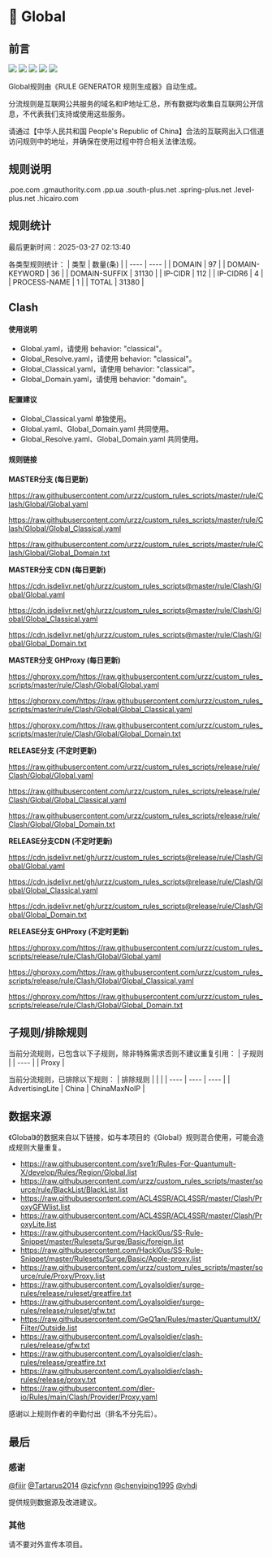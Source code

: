 # 🧸 Global

## 前言

![](https://shields.io/badge/-移除重复规则-ff69b4) ![](https://shields.io/badge/-DOMAIN与DOMAIN--SUFFIX合并-green) ![](https://shields.io/badge/-DOMAIN--SUFFIX间合并-critical) ![](https://shields.io/badge/-DOMAIN--SUFFIX与DOMAIN--KEYWORD合并-blue) ![](https://shields.io/badge/-IP--CIDR(6)合并-blueviolet) 

Global规则由《RULE GENERATOR 规则生成器》自动生成。

分流规则是互联网公共服务的域名和IP地址汇总，所有数据均收集自互联网公开信息，不代表我们支持或使用这些服务。

请通过【中华人民共和国 People's Republic of China】合法的互联网出入口信道访问规则中的地址，并确保在使用过程中符合相关法律法规。

## 规则说明
.poe.com
.gmauthority.com
.pp.ua
.south-plus.net
.spring-plus.net
.level-plus.net
.hicairo.com

## 规则统计

最后更新时间：2025-03-27 02:13:40

各类型规则统计：
| 类型 | 数量(条)  | 
| ---- | ----  |
| DOMAIN | 97  | 
| DOMAIN-KEYWORD | 36  | 
| DOMAIN-SUFFIX | 31130  | 
| IP-CIDR | 112  | 
| IP-CIDR6 | 4  | 
| PROCESS-NAME | 1  | 
| TOTAL | 31380  | 


## Clash 

#### 使用说明
- Global.yaml，请使用 behavior: "classical"。
- Global_Resolve.yaml，请使用 behavior: "classical"。
- Global_Classical.yaml，请使用 behavior: "classical"。
- Global_Domain.yaml，请使用 behavior: "domain"。

#### 配置建议
- Global_Classical.yaml 单独使用。
- Global.yaml、Global_Domain.yaml 共同使用。
- Global_Resolve.yaml、Global_Domain.yaml 共同使用。

#### 规则链接
**MASTER分支 (每日更新)**

https://raw.githubusercontent.com/urzz/custom_rules_scripts/master/rule/Clash/Global/Global.yaml

https://raw.githubusercontent.com/urzz/custom_rules_scripts/master/rule/Clash/Global/Global_Classical.yaml

https://raw.githubusercontent.com/urzz/custom_rules_scripts/master/rule/Clash/Global/Global_Domain.txt

**MASTER分支 CDN (每日更新)**

https://cdn.jsdelivr.net/gh/urzz/custom_rules_scripts@master/rule/Clash/Global/Global.yaml

https://cdn.jsdelivr.net/gh/urzz/custom_rules_scripts@master/rule/Clash/Global/Global_Classical.yaml

https://cdn.jsdelivr.net/gh/urzz/custom_rules_scripts@master/rule/Clash/Global/Global_Domain.txt

**MASTER分支 GHProxy (每日更新)**

https://ghproxy.com/https://raw.githubusercontent.com/urzz/custom_rules_scripts/master/rule/Clash/Global/Global.yaml

https://ghproxy.com/https://raw.githubusercontent.com/urzz/custom_rules_scripts/master/rule/Clash/Global/Global_Classical.yaml

https://ghproxy.com/https://raw.githubusercontent.com/urzz/custom_rules_scripts/master/rule/Clash/Global/Global_Domain.txt

**RELEASE分支 (不定时更新)**

https://raw.githubusercontent.com/urzz/custom_rules_scripts/release/rule/Clash/Global/Global.yaml

https://raw.githubusercontent.com/urzz/custom_rules_scripts/release/rule/Clash/Global/Global_Classical.yaml

https://raw.githubusercontent.com/urzz/custom_rules_scripts/release/rule/Clash/Global/Global_Domain.txt

**RELEASE分支CDN (不定时更新)**

https://cdn.jsdelivr.net/gh/urzz/custom_rules_scripts@release/rule/Clash/Global/Global.yaml

https://cdn.jsdelivr.net/gh/urzz/custom_rules_scripts@release/rule/Clash/Global/Global_Classical.yaml

https://cdn.jsdelivr.net/gh/urzz/custom_rules_scripts@release/rule/Clash/Global/Global_Domain.txt

**RELEASE分支 GHProxy (不定时更新)**

https://ghproxy.com/https://raw.githubusercontent.com/urzz/custom_rules_scripts/release/rule/Clash/Global/Global.yaml

https://ghproxy.com/https://raw.githubusercontent.com/urzz/custom_rules_scripts/release/rule/Clash/Global/Global_Classical.yaml

https://ghproxy.com/https://raw.githubusercontent.com/urzz/custom_rules_scripts/release/rule/Clash/Global/Global_Domain.txt

## 子规则/排除规则

当前分流规则，已包含以下子规则，除非特殊需求否则不建议重复引用：
| 子规则  | 
| ----  |
| Proxy  | 


当前分流规则，已排除以下规则：
| 排除规则  |  |  | 
| ---- | ---- | ----  |
| AdvertisingLite | China | ChinaMaxNoIP  | 

## 数据来源

《Global》的数据来自以下链接，如与本项目的《Global》规则混合使用，可能会造成规则大量重复。

- https://raw.githubusercontent.com/sve1r/Rules-For-Quantumult-X/develop/Rules/Region/Global.list
- https://raw.githubusercontent.com/urzz/custom_rules_scripts/master/source/rule/BlackList/BlackList.list
- https://raw.githubusercontent.com/ACL4SSR/ACL4SSR/master/Clash/ProxyGFWlist.list
- https://raw.githubusercontent.com/ACL4SSR/ACL4SSR/master/Clash/ProxyLite.list
- https://raw.githubusercontent.com/Hackl0us/SS-Rule-Snippet/master/Rulesets/Surge/Basic/foreign.list
- https://raw.githubusercontent.com/Hackl0us/SS-Rule-Snippet/master/Rulesets/Surge/Basic/Apple-proxy.list
- https://raw.githubusercontent.com/urzz/custom_rules_scripts/master/source/rule/Proxy/Proxy.list
- https://raw.githubusercontent.com/Loyalsoldier/surge-rules/release/ruleset/greatfire.txt
- https://raw.githubusercontent.com/Loyalsoldier/surge-rules/release/ruleset/gfw.txt
- https://raw.githubusercontent.com/GeQ1an/Rules/master/QuantumultX/Filter/Outside.list
- https://raw.githubusercontent.com/Loyalsoldier/clash-rules/release/gfw.txt
- https://raw.githubusercontent.com/Loyalsoldier/clash-rules/release/greatfire.txt
- https://raw.githubusercontent.com/Loyalsoldier/clash-rules/release/proxy.txt
- https://raw.githubusercontent.com/dler-io/Rules/main/Clash/Provider/Proxy.yaml


感谢以上规则作者的辛勤付出（排名不分先后）。

## 最后

### 感谢

[@fiiir](https://github.com/fiiir) [@Tartarus2014](https://github.com/Tartarus2014) [@zjcfynn](https://github.com/zjcfynn) [@chenyiping1995](https://github.com/chenyiping1995) [@vhdj](https://github.com/vhdj)

提供规则数据源及改进建议。

### 其他

请不要对外宣传本项目。